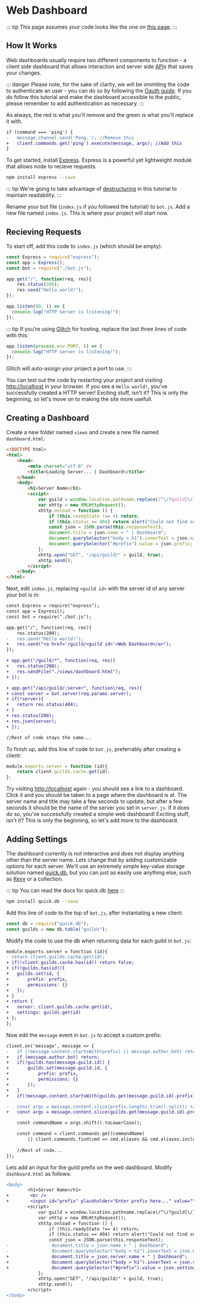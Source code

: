 # Web Dashboard

::: tip
This page assumes your code looks like the one on [this page](https://discordjs.guide/command-handling/adding-features.html).
:::

## How It Works

Web dashboards usually require two different components to function - a client side dashboard that allows interaction and server side [API](https://wikipedia.org/wiki/Application_programming_interface)s that saves your changes.

::: danger
Please note, for the sake of clarity, we will be ommiting the code to authenticate an user - you can do so by following the [Oauth guide](https://discordjs.guide/oauth2/). If you do follow this tutorial and make the dashboard accessible to the public, please remember to add authentication as necessary.
:::

As always, the red is what you'll remove and the green is what you'll replace it with.

```diff
if (command === 'ping') {
-	message.channel.send('Pong.'); //Remove this
+	client.commands.get('ping').execute(message, args); //Add this
}
```

To get started, install [Express](https://expressjs.com/). Express is a powerful yet lightweight module that allows node to recieve requests.
```sh
npm install express --save
```

::: tip
We're going to take advantage of [destructuring](https://discordjs.guide/additional-info/es6-syntax.html#destructuring) in this tutorial to maintain readability.
:::

Rename your bot file (`index.js` if you followed the tutorial) to `bot.js`. Add a new file named `index.js`. This is where your project will start now.

## Recieving Requests

To start off, add this code to `index.js` (which should be empty).

```js
const Express = require("express");
const app = Express();
const bot = require("./bot.js");

app.get("/", function(req, res){
	res.status(200);
	res.send("Hello world!");
});

app.listen(80, () => {
  console.log("HTTP server is listening!");
});
```
::: tip
If you're using [Glitch](https://glitch.com) for hosting, replace the last three lines of code with this:

```js
app.listen(process.env.PORT, () => {
  console.log("HTTP server is listening!");
});
```
Glitch will auto-assign your project a port to use.
:::

You can test out the code by restarting your project and visiting [http://localhost](http://localhost) in your browser. If you see a `Hello world!`, you've successfully created a HTTP server! Exciting stuff, isn't it? This is only the beginning, so let's move on to making the site more usefull.

## Creating a Dashboard

Create a new folder named `views` and create a new file named `dashboard.html`:
```html
<!DOCTYPE html>
<html>
    <head>
        <meta charset="utf-8" />
        <title>Loading Server... | Dashboard</title>
    </head>
    <body>
        <h1>Server Name</h1>
        <script>
            var guild = window.location.pathname.replace(/^\/?guild[\/]+([0-9]+)\/?$/gim, "$1");
            var xhttp = new XMLHttpRequest();
            xhttp.onload = function () {
                if (this.readyState !== 4) return;
                if (this.status == 404) return alert("Could not find server!");
                const json = JSON.parse(this.responseText);
                document.title = json.name + " | Dashboard";
                document.querySelector("body > h1").innerText = json.name;
                document.querySelector("#prefix").value = json.prefix;
            };
            xhttp.open("GET", "/api/guild/" + guild, true);
            xhttp.send();
        </script>
    </body>
</html>

```

Next, edit `index.js`, replacing `<guild id>` with the server id of any server your bot is in:

```diff
const Express = require("express");
const app = Express();
const bot = require("./bot.js");

app.get("/", function(req, res){
	res.status(200);
-	res.send("Hello world!");
+	res.send("<a href='/guild/<guild id>'>Web Dashboard</a>");
});

+ app.get("/guild/*", function(req, res){
+   res.status(200);
+	res.sendFile("./views/dashboard.html");
+ });

+ app.get("/api/guild/:server", function(req, res){
+ const server = bot.server(req.params.server);
+ if(!server){
+ 	return res.status(404);
+ }
+ res.status(200);
+ res.json(server);
+ });

//Rest of code stays the same...

```

To finish up, add this line of code to `bot.js`, preferrably after creating a client:
```js
module.exports.server = function (id){
	return client.guilds.cache.get(id);
};
```

Try visiting [http://localhost](http://localhost) again - you should see a link to a dashboard. Click it and you should be taken to a page where the dashboard is at. The server name and title may take a few seconds to update, but after a few seconds it should be the name of the server you set in `server.js`. If it does do so, you've successfully created a simple web dashboard! Exciting stuff, isn't it? This is only the beginning, so let's add more to the dashboard.

## Adding Settings
The dashboard currently is not interactive and does not display anything other than the server name. Lets change that by adding customizable options for each server. We'll use an extremely simple key-value storage solution named [quick.db](https://quickdb.js.org/), but you can just as easily use anything else, such as [Keyv](https://www.npmjs.com/package/keyv) or a collection.

::: tip
You can read the docs for quick.db [here](https://quickdb.js.org/docs.html)
:::

```sh
npm install quick.db --save
```

Add this line of code to the top of `bot.js`, after instantating a new client:

```js
const db = require("quick.db");
const guilds = new db.table("guilds");
```

Modify the code to use the db when returning data for each guild in `bot.js`:

```diff
module.exports.server = function (id){
- return client.guilds.cache.get(id);
+ if(!client.guilds.cache.has(id)) return false;
+ if(!guilds.has(id)){
+ 	guilds.set(id, {
+ 		prefix: prefix,
+		permissions: {}
+ 	});
+ }
+ return {
+ 	server: client.guilds.cache.get(id),
+	settings: guilds.get(id)
+ };
};
```

Now edit the `message` event in `bot.js` to accept a custom prefix:

```diff
client.on('message', message => {
-	if (!message.content.startsWith(prefix) || message.author.bot) return;
+	if (message.author.bot) return;
+	if(!guilds.has(message.guild.id)) {
+		guilds.set(message.guild.id, {
+ 			prefix: prefix,
+			permissions: {}
+ 		});
+	}
+	if(!message.content.startsWith(guilds.get(message.guild.id).prefix))) return;

-	const args = message.content.slice(prefix.length).trim().split(/ +/);
+	const args = message.content.slice(guilds.get(message.guild.id).prefix.length).trim().split(/ +/);

	const commandName = args.shift().toLowerCase();

	const command = client.commands.get(commandName)
		|| client.commands.find(cmd => cmd.aliases && cmd.aliases.includes(commandName));
		
	//Rest of code...
});
```

Lets add an input for the guild prefix on the web dashboard. Modify `dashboard.html` as follows:

```diff
<body>
        <h1>Server Name</h1>
+        <br />
+        <input id="prefix" placeholder="Enter prefix here..." value="" />
        <script>
            var guild = window.location.pathname.replace(/^\/?guild[\/]+([0-9]+)\/?$/gim, "$1");
            var xhttp = new XMLHttpRequest();
            xhttp.onload = function () {
                if (this.readyState !== 4) return;
                if (this.status == 404) return alert("Could not find server!");
                const json = JSON.parse(this.responseText);
-                document.title = json.name + " | Dashboard";
-                document.querySelector("body > h1").innerText = json.name;
+				 document.title = json.server.name + " | Dashboard";
+                document.querySelector("body > h1").innerText = json.server.name;
+                document.querySelector("#prefix").value = json.settings.prefix;
            };
            xhttp.open("GET", "/api/guild/" + guild, true);
            xhttp.send();
        </script>
</body>
```
